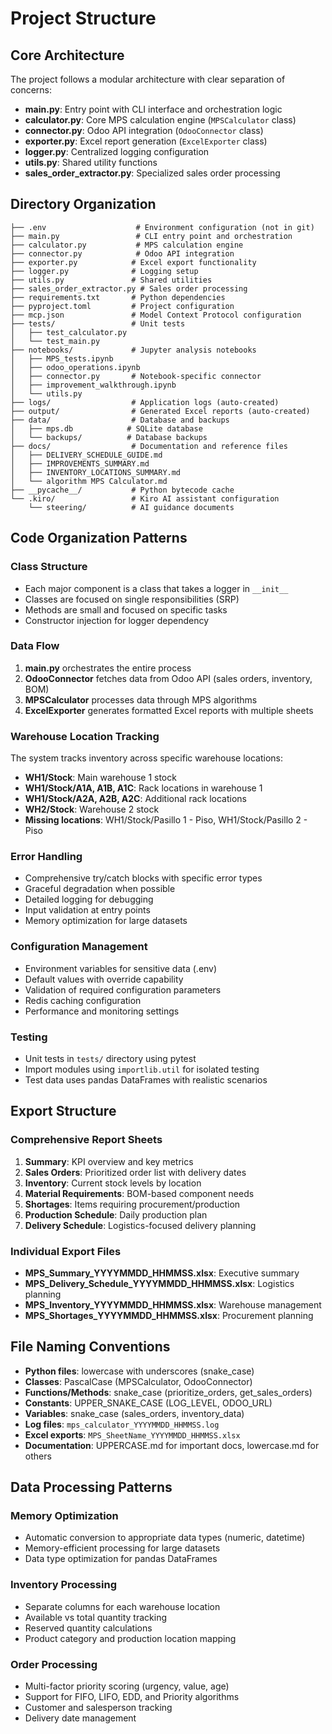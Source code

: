 # Project Structure

## Core Architecture

The project follows a modular architecture with clear separation of concerns:

- **main.py**: Entry point with CLI interface and orchestration logic
- **calculator.py**: Core MPS calculation engine (`MPSCalculator` class)
- **connector.py**: Odoo API integration (`OdooConnector` class)
- **exporter.py**: Excel report generation (`ExcelExporter` class)
- **logger.py**: Centralized logging configuration
- **utils.py**: Shared utility functions
- **sales_order_extractor.py**: Specialized sales order processing

## Directory Organization

```
├── .env                    # Environment configuration (not in git)
├── main.py                 # CLI entry point and orchestration
├── calculator.py           # MPS calculation engine
├── connector.py            # Odoo API integration
├── exporter.py            # Excel export functionality
├── logger.py              # Logging setup
├── utils.py               # Shared utilities
├── sales_order_extractor.py # Sales order processing
├── requirements.txt       # Python dependencies
├── pyproject.toml         # Project configuration
├── mcp.json               # Model Context Protocol configuration
├── tests/                 # Unit tests
│   ├── test_calculator.py
│   └── test_main.py
├── notebooks/             # Jupyter analysis notebooks
│   ├── MPS_tests.ipynb
│   ├── odoo_operations.ipynb
│   ├── connector.py       # Notebook-specific connector
│   ├── improvement_walkthrough.ipynb
│   └── utils.py
├── logs/                  # Application logs (auto-created)
├── output/                # Generated Excel reports (auto-created)
├── data/                  # Database and backups
│   ├── mps.db            # SQLite database
│   └── backups/          # Database backups
├── docs/                  # Documentation and reference files
│   ├── DELIVERY_SCHEDULE_GUIDE.md
│   ├── IMPROVEMENTS_SUMMARY.md
│   ├── INVENTORY_LOCATIONS_SUMMARY.md
│   └── algorithm MPS Calculator.md
├── __pycache__/           # Python bytecode cache
└── .kiro/                 # Kiro AI assistant configuration
    └── steering/          # AI guidance documents
```

## Code Organization Patterns

### Class Structure
- Each major component is a class that takes a logger in `__init__`
- Classes are focused on single responsibilities (SRP)
- Methods are small and focused on specific tasks
- Constructor injection for logger dependency

### Data Flow
1. **main.py** orchestrates the entire process
2. **OdooConnector** fetches data from Odoo API (sales orders, inventory, BOM)
3. **MPSCalculator** processes data through MPS algorithms
4. **ExcelExporter** generates formatted Excel reports with multiple sheets

### Warehouse Location Tracking
The system tracks inventory across specific warehouse locations:
- **WH1/Stock**: Main warehouse 1 stock
- **WH1/Stock/A1A, A1B, A1C**: Rack locations in warehouse 1
- **WH1/Stock/A2A, A2B, A2C**: Additional rack locations
- **WH2/Stock**: Warehouse 2 stock
- **Missing locations**: WH1/Stock/Pasillo 1 - Piso, WH1/Stock/Pasillo 2 - Piso

### Error Handling
- Comprehensive try/catch blocks with specific error types
- Graceful degradation when possible
- Detailed logging for debugging
- Input validation at entry points
- Memory optimization for large datasets

### Configuration Management
- Environment variables for sensitive data (.env)
- Default values with override capability
- Validation of required configuration parameters
- Redis caching configuration
- Performance and monitoring settings

### Testing
- Unit tests in `tests/` directory using pytest
- Import modules using `importlib.util` for isolated testing
- Test data uses pandas DataFrames with realistic scenarios

## Export Structure

### Comprehensive Report Sheets
1. **Summary**: KPI overview and key metrics
2. **Sales Orders**: Prioritized order list with delivery dates
3. **Inventory**: Current stock levels by location
4. **Material Requirements**: BOM-based component needs
5. **Shortages**: Items requiring procurement/production
6. **Production Schedule**: Daily production plan
7. **Delivery Schedule**: Logistics-focused delivery planning

### Individual Export Files
- **MPS_Summary_YYYYMMDD_HHMMSS.xlsx**: Executive summary
- **MPS_Delivery_Schedule_YYYYMMDD_HHMMSS.xlsx**: Logistics planning
- **MPS_Inventory_YYYYMMDD_HHMMSS.xlsx**: Warehouse management
- **MPS_Shortages_YYYYMMDD_HHMMSS.xlsx**: Procurement planning

## File Naming Conventions

- **Python files**: lowercase with underscores (snake_case)
- **Classes**: PascalCase (MPSCalculator, OdooConnector)
- **Functions/Methods**: snake_case (prioritize_orders, get_sales_orders)
- **Constants**: UPPER_SNAKE_CASE (LOG_LEVEL, ODOO_URL)
- **Variables**: snake_case (sales_orders, inventory_data)
- **Log files**: `mps_calculator_YYYYMMDD_HHMMSS.log`
- **Excel exports**: `MPS_SheetName_YYYYMMDD_HHMMSS.xlsx`
- **Documentation**: UPPERCASE.md for important docs, lowercase.md for others

## Data Processing Patterns

### Memory Optimization
- Automatic conversion to appropriate data types (numeric, datetime)
- Memory-efficient processing for large datasets
- Data type optimization for pandas DataFrames

### Inventory Processing
- Separate columns for each warehouse location
- Available vs total quantity tracking
- Reserved quantity calculations
- Product category and production location mapping

### Order Processing
- Multi-factor priority scoring (urgency, value, age)
- Support for FIFO, LIFO, EDD, and Priority algorithms
- Customer and salesperson tracking
- Delivery date management

